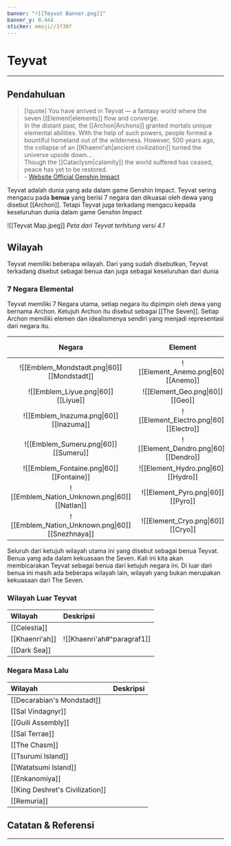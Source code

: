 ```yaml
---
banner: "![[Teyvat Banner.png]]"
banner_y: 0.444
sticker: emoji//1f30f
---
```


# Teyvat

---
## Pendahuluan

>[!quote]
> You have arrived in Teyvat — a fantasy world where the seven [[Element|elements]] flow and converge. <br>
In the distant past, the [[Archon|Archons]] granted mortals unique elemental abilities. With the help of such powers, people formed a bountiful homeland out of the wilderness. However, 500 years ago, the collapse of an [[Khaenri'ah|ancient civilization]] turned the universe upside down...  <br>
Though the [[Cataclysm|calamity]] the world suffered has ceased, peace has yet to be restored. <br>
\- [Website Official Genshin Impact](https://genshin.hoyoverse.com/en/map)


Teyvat adalah dunia yang ada dalam game Genshin Impact. Teyvat sering mengacu pada **benua** yang berisi 7 negara dan dikuasai oleh dewa yang disebut [[Archon]]. Tetapi Teyvat juga terkadang mengacu kepada keseluruhan dunia dalam game Genshin Impact

![[Teyvat Map.jpeg]]
*Peta dari Teyvat terhitung versi 4.1*

## Wilayah
Teyvat memiliki beberapa wilayah. Dari yang sudah disebutkan, Teyvat terkadang disebut sebagai benua dan juga sebagai keseluruhan dari dunia
### 7 Negara Elemental
Teyvat memiliki 7 Negara utama, setiap negara itu dipimpin oleh dewa yang bernama Archon. Ketujuh Archon itu disebut sebagai [[The Seven]]. Setiap Archon memiliki elemen dan idealismenya sendiri yang menjadi representasi dari negara itu.

|                        Negara                        |                   Element                    |    Archon     | Idealisme |   Badan Pemerintahan   |
|:----------------------------------------------------:|:--------------------------------------------:|:-------------:|:---------:|:----------------------:|
|   ![[Emblem_Mondstadt.png\|60]]<br>[[Mondstadt]]    |   ![[Element_Anemo.png\|60]]<br>[[Anemo]]   | [[Barbatos]]  |  Freedom  | [[Knight of Favonius]] |
|       ![[Emblem_Liyue.png\|60]]<br>[[Liyue]]        |     ![[Element_Geo.png\|60]]<br>[[Geo]]     |   [[Morax]]   | Contract  |    [[Liyue Qixing]]    |
|     ![[Emblem_Inazuma.png\|60]]<br>[[Inazuma]]      | ![[Element_Electro.png\|60]]<br>[[Electro]] | [[Beelzebul]] | Eternity  |     [[Shogunate]]      |
|      ![[Emblem_Sumeru.png\|60]]<br>[[Sumeru]]       |  ![[Element_Dendro.png\|60]]<br>[[Dendro]]  |   [[Buer]]    |  Wisdom   |  [[Sumeru Akademiya]]  |
|    ![[Emblem_Fontaine.png\|60]]<br>[[Fontaine]]     |   ![[Element_Hydro.png\|60]]<br>[[Hydro]]   | [[Focalors]]  |  Justice  | [[Maison Gardiennage]] |
|  ![[Emblem_Nation_Unknown.png\|60]]<br>[[Natlan]]   |    ![[Element_Pyro.png\|60]]<br>[[Pyro]]    |  [[Murata]]   |    War    |        #Unknown        |
| ![[Emblem_Nation_Unknown.png\|60]]<br>[[Snezhnaya]] |    ![[Element_Cryo.png\|60]]<br>[[Cryo]]    | [[Tsaritsa]]  | #Unknown  |        #Unknown        |

Seluruh dari ketujuh wilayah utama ini yang disebut sebagai benua Teyvat. Benua yang ada dalam kekuasaan the Seven. Kali ini kita akan membicarakan Teyvat sebagai benua dari ketujuh negara ini. Di luar dari benua ini masih ada beberapa wilayah lain, wilayah yang bukan merupakan kekuasaan dari The Seven.

### Wilayah Luar Teyvat
| Wilayah        | Deskripsi                  |
|:-------------- |:-------------------------- |
| [[Celestia]]   |                            |
| [[Khaenri'ah]] | ![[Khaenri'ah#^paragraf1]] |
| [[Dark Sea]]   |                            |

### Negara Masa Lalu
| Wilayah                         | Deskripsi |
|:------------------------------- |:--------- |
| [[Decarabian's Mondstadt]]      |           |
| [[Sal Vindagnyr]]               |           |
| [[Guili Assembly]]              |           |
| [[Sal Terrae]]                  |           |
| [[The Chasm]]                   |           |
| [[Tsurumi Island]]              |           |
| [[Watatsumi Island]]            |           |
| [[Enkanomiya]]                  |           |
| [[King Deshret's Civilization]] |           |
| [[Remuria]]                     |           |

## Catatan & Referensi
---
